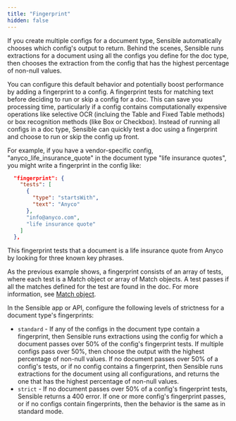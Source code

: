 ```yaml
---
title: "Fingerprint"
hidden: false
---
```

If you create multiple configs for a document type, Sensible automatically chooses which config's output to return. Behind the scenes, Sensible runs extractions for a document using all the configs you define for the doc type, then chooses the extraction from the config that has the highest percentage of non-null values.

You can configure this default behavior and potentially boost performance by adding a fingerprint to a config. A fingerprint tests for matching text before deciding to run or skip a config for a doc.  This can save you processing time, particularly if a config contains computationally expensive operations like selective OCR (incluing the Table and Fixed Table methods) or box recognition methods (like Box or Checkbox).  Instead of running all configs in a doc type, Sensible can quickly test a doc using a fingerprint and choose to run or skip the config up front.

For example, if you have a vendor-specific config, "anyco_life_insurance_quote" in the document type "life insurance quotes", you might write a fingerprint in the config like:

```json
  "fingerprint": {
    "tests": [
      {
        "type": "startsWith",
        "text": "Anyco"
      },
      "info@anyco.com",
      "life insurance quote"
    ]
  },
```

This fingerprint tests that a document is a life insurance quote from Anyco by looking for three known key phrases.  

As the previous example shows, a fingerprint consists of an array of tests, where each test is a Match object or array of Match objects. A test passes if all the matches defined for the test are found in the doc.  For more information, see [Match object](doc:anchor-object#section-match-object).

In the Sensible app or  API, configure the following levels of strictness for a document type's fingerprints:

- `standard` - If any of the configs in the document type contain a fingerprint, then Sensible runs extractions using the config for which a document passes over 50% of the config's fingerprint tests.  If multiple configs pass over 50%, then choose the output with the highest percentage of non-null values. If no document passes over 50% of a config's tests, or if no config contains a fingerprint, then Sensible runs extractions for the document using all configurations, and returns the one that has the highest percentage of non-null values.  
- `strict` - If no document passes over 50% of a config's fingerprint tests, Sensible returns a 400 error. If one or more config's fingerprint passes, or if no configs contain fingerprints, then the behavior is the same as in standard mode.

